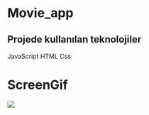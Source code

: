 # Movie_app

<h2>Projede kullanılan teknolojiler</h2>

JavaScript HTML Css

# ScreenGif

![](movie.gif)

